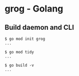 # grog - Golang

## Build daemon and CLI

```shell
$ go mod init grog
...

$ go mod tidy
...

$ go build -v
...
```

